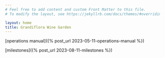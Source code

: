 ```yaml
---
# Feel free to add content and custom Front Matter to this file.
# To modify the layout, see https://jekyllrb.com/docs/themes/#overriding-theme-defaults

layout: home
title: Grandiflora Wine Garden
---
```


[operations manual]({% post_url 2023-05-11-operations-manual %})

[milestones]({% post_url 2023-08-11-milestones %})